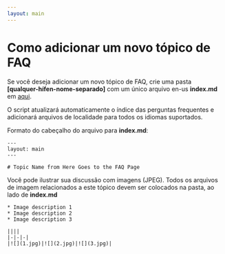 ```yaml
---
layout: main
---
```


# Como adicionar um novo tópico de FAQ

Se você deseja adicionar um novo tópico de FAQ, crie uma pasta **[qualquer-hífen-nome-separado]** com um único arquivo en-us **index.md** em [aqui](https://github.com/foobnix/LibreraReader/tree/master/docs/faq).

O script atualizará automaticamente o índice das perguntas frequentes e adicionará arquivos de localidade para todos os idiomas suportados.

Formato do cabeçalho do arquivo para **index.md**:

```
---
layout: main
---

# Topic Name from Here Goes to the FAQ Page
```

Você pode ilustrar sua discussão com imagens (JPEG). Todos os arquivos de imagem relacionados a este tópico devem ser colocados na pasta, ao lado de **index.md**

```
* Image description 1
* Image description 2
* Image description 3

||||
|-|-|-|
|![](1.jpg)|![](2.jpg)|![](3.jpg)|
```
